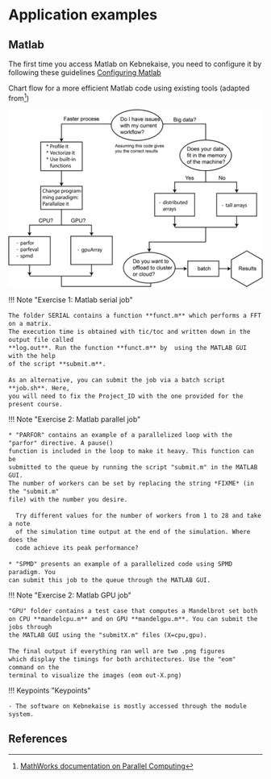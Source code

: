 # Application examples

## Matlab

The first time you access Matlab on Kebnekaise, you need to configure it by following these guidelines 
[Configuring Matlab](https://www.hpc2n.umu.se/resources/software/configure-matlab-2018)


Chart flow for a more efficient Matlab code using existing tools (adapted from[^1])

![pctworkflow](images/pctworkflow.png)

!!! Note "Exercise 1: Matlab serial job"
 
    The folder SERIAL contains a function **funct.m** which performs a FFT on a matrix.
    The execution time is obtained with tic/toc and written down in the output file called
    **log.out**. Run the function **funct.m** by  using the MATLAB GUI with the help
    of the script **submit.m**. 

    As an alternative, you can submit the job via a batch script **job.sh**. Here,
    you will need to fix the Project_ID with the one provided for the present course.


!!! Note "Exercise 2: Matlab parallel job"

    * "PARFOR" contains an example of a parallelized loop with the "parfor" directive. A pause()
    function is included in the loop to make it heavy. This function can be
    submitted to the queue by running the script "submit.m" in the MATLAB GUI.
    The number of workers can be set by replacing the string *FIXME* (in the "submit.m"
    file) with the number you desire. 

      Try different values for the number of workers from 1 to 28 and take a note
      of the simulation time output at the end of the simulation. Where does the
      code achieve its peak performance? 

    * "SPMD" presents an example of a parallelized code using SPMD paradigm. You
    can submit this job to the queue through the MATLAB GUI.

!!! Note "Exercise 2: Matlab GPU job"

    "GPU" folder contains a test case that computes a Mandelbrot set both 
    on CPU **mandelcpu.m** and on GPU **mandelgpu.m**. You can submit the jobs through 
    the MATLAB GUI using the "submitX.m" files (X=cpu,gpu). 

    The final output if everything ran well are two .png figures
    which display the timings for both architectures. Use the "eom" command on the
    terminal to visualize the images (eom out-X.png)


!!! Keypoints "Keypoints" 

    - The software on Kebnekaise is mostly accessed through the module system.

## References

[^1]: <a href="https://se.mathworks.com/help/parallel-computing/choosing-a-parallel-computing-solution.html" target="_blank">MathWorks documentation on Parallel Computing</a>
